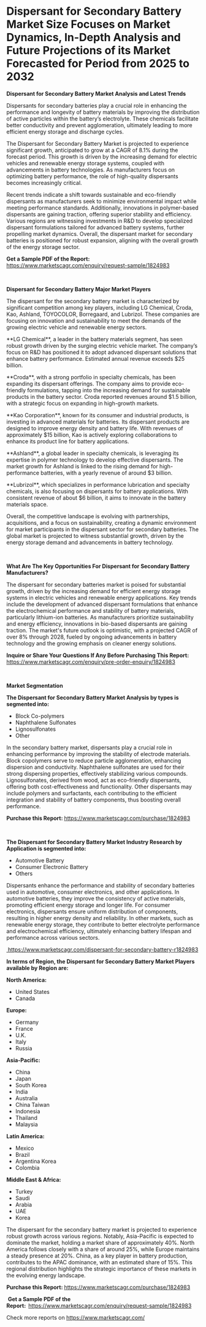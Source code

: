 <p><h1>Dispersant for Secondary Battery Market Size Focuses on Market Dynamics, In-Depth Analysis and Future Projections of its Market Forecasted for Period from 2025 to 2032</h1></p><p><strong>Dispersant for Secondary Battery Market Analysis and Latest Trends</strong></p>
<p><p>Dispersants for secondary batteries play a crucial role in enhancing the performance and longevity of battery materials by improving the distribution of active particles within the battery’s electrolyte. These chemicals facilitate better conductivity and prevent agglomeration, ultimately leading to more efficient energy storage and discharge cycles.</p><p>The Dispersant for Secondary Battery Market is projected to experience significant growth, anticipated to grow at a CAGR of 8.1% during the forecast period. This growth is driven by the increasing demand for electric vehicles and renewable energy storage systems, coupled with advancements in battery technologies. As manufacturers focus on optimizing battery performance, the role of high-quality dispersants becomes increasingly critical.</p><p>Recent trends indicate a shift towards sustainable and eco-friendly dispersants as manufacturers seek to minimize environmental impact while meeting performance standards. Additionally, innovations in polymer-based dispersants are gaining traction, offering superior stability and efficiency. Various regions are witnessing investments in R&D to develop specialized dispersant formulations tailored for advanced battery systems, further propelling market dynamics. Overall, the dispersant market for secondary batteries is positioned for robust expansion, aligning with the overall growth of the energy storage sector.</p></p>
<p><strong>Get a Sample PDF of the Report:&nbsp;</strong> <a href="https://www.marketscagr.com/enquiry/request-sample/1824983?utm_campaign=2653&utm_medium=2&utm_source=Github&utm_content=ia&utm_term=03042025&utm_id=dispersant-for-secondary-battery">https://www.marketscagr.com/enquiry/request-sample/1824983</a></p>
<p>&nbsp;</p>
<p><strong>Dispersant for Secondary Battery Major Market Players</strong></p>
<p><p>The dispersant for the secondary battery market is characterized by significant competition among key players, including LG Chemical, Croda, Kao, Ashland, TOYOCOLOR, Borregaard, and Lubrizol. These companies are focusing on innovation and sustainability to meet the demands of the growing electric vehicle and renewable energy sectors.</p><p>**LG Chemical**, a leader in the battery materials segment, has seen robust growth driven by the surging electric vehicle market. The company’s focus on R&D has positioned it to adopt advanced dispersant solutions that enhance battery performance. Estimated annual revenue exceeds $25 billion.</p><p>**Croda**, with a strong portfolio in specialty chemicals, has been expanding its dispersant offerings. The company aims to provide eco-friendly formulations, tapping into the increasing demand for sustainable products in the battery sector. Croda reported revenues around $1.5 billion, with a strategic focus on expanding in high-growth markets.</p><p>**Kao Corporation**, known for its consumer and industrial products, is investing in advanced materials for batteries. Its dispersant products are designed to improve energy density and battery life. With revenues of approximately $15 billion, Kao is actively exploring collaborations to enhance its product line for battery applications.</p><p>**Ashland**, a global leader in specialty chemicals, is leveraging its expertise in polymer technology to develop effective dispersants. The market growth for Ashland is linked to the rising demand for high-performance batteries, with a yearly revenue of around $3 billion.</p><p>**Lubrizol**, which specializes in performance lubrication and specialty chemicals, is also focusing on dispersants for battery applications. With consistent revenue of about $6 billion, it aims to innovate in the battery materials space.</p><p>Overall, the competitive landscape is evolving with partnerships, acquisitions, and a focus on sustainability, creating a dynamic environment for market participants in the dispersant sector for secondary batteries. The global market is projected to witness substantial growth, driven by the energy storage demand and advancements in battery technology.</p></p>
<p>&nbsp;</p>
<p><strong>What Are The Key Opportunities For Dispersant for Secondary Battery Manufacturers?</strong></p>
<p><p>The dispersant for secondary batteries market is poised for substantial growth, driven by the increasing demand for efficient energy storage systems in electric vehicles and renewable energy applications. Key trends include the development of advanced dispersant formulations that enhance the electrochemical performance and stability of battery materials, particularly lithium-ion batteries. As manufacturers prioritize sustainability and energy efficiency, innovations in bio-based dispersants are gaining traction. The market's future outlook is optimistic, with a projected CAGR of over 8% through 2028, fueled by ongoing advancements in battery technology and the growing emphasis on cleaner energy solutions.</p></p>
<p><strong>Inquire or Share Your Questions If Any Before Purchasing This Report:</strong> <a href="https://www.marketscagr.com/enquiry/pre-order-enquiry/1824983?utm_campaign=2653&utm_medium=2&utm_source=Github&utm_content=ia&utm_term=03042025&utm_id=dispersant-for-secondary-battery">https://www.marketscagr.com/enquiry/pre-order-enquiry/1824983</a></p>
<p>&nbsp;</p>
<p><strong>Market Segmentation</strong></p>
<p><strong>The Dispersant for Secondary Battery Market Analysis by types is segmented into:</strong></p>
<p><ul><li>Block Co-polymers</li><li>Naphthalene Sulfonates</li><li>Lignosulfonates</li><li>Other</li></ul></p>
<p><p>In the secondary battery market, dispersants play a crucial role in enhancing performance by improving the stability of electrode materials. Block copolymers serve to reduce particle agglomeration, enhancing dispersion and conductivity. Naphthalene sulfonates are used for their strong dispersing properties, effectively stabilizing various compounds. Lignosulfonates, derived from wood, act as eco-friendly dispersants, offering both cost-effectiveness and functionality. Other dispersants may include polymers and surfactants, each contributing to the efficient integration and stability of battery components, thus boosting overall performance.</p></p>
<p><strong>Purchase this Report:&nbsp;</strong><a href="https://www.marketscagr.com/purchase/1824983?utm_campaign=2653&utm_medium=2&utm_source=Github&utm_content=ia&utm_term=03042025&utm_id=dispersant-for-secondary-battery">https://www.marketscagr.com/purchase/1824983</a></p>
<p>&nbsp;</p>
<p><strong>The Dispersant for Secondary Battery Market Industry Research by Application is segmented into:</strong></p>
<p><ul><li>Automotive Battery</li><li>Consumer Electronic Battery</li><li>Others</li></ul></p>
<p><p>Dispersants enhance the performance and stability of secondary batteries used in automotive, consumer electronics, and other applications. In automotive batteries, they improve the consistency of active materials, promoting efficient energy storage and longer life. For consumer electronics, dispersants ensure uniform distribution of components, resulting in higher energy density and reliability. In other markets, such as renewable energy storage, they contribute to better electrolyte performance and electrochemical efficiency, ultimately enhancing battery lifespan and performance across various sectors.</p></p>
<p><a href="https://www.marketscagr.com/dispersant-for-secondary-battery-r1824983?utm_campaign=2653&utm_medium=2&utm_source=Github&utm_content=ia&utm_term=03042025&utm_id=dispersant-for-secondary-battery">&nbsp;https://www.marketscagr.com/dispersant-for-secondary-battery-r1824983</a></p>
<p><strong>In terms of Region, the Dispersant for Secondary Battery Market Players available by Region are:</strong></p>
<p>
    <p> <strong> North America: </strong>
        <ul>
            <li>United States</li>
            <li>Canada</li>
        </ul>
        </p> 
    <p> <strong> Europe: </strong>
        <ul>
            <li>Germany</li>
            <li>France</li>
            <li>U.K.</li>
            <li>Italy</li>
            <li>Russia</li>
        </ul>
        </p> 
    <p> <strong> Asia-Pacific: </strong>
        <ul>
            <li>China</li>
            <li>Japan</li>
            <li>South Korea</li>
            <li>India</li>
            <li>Australia</li>
            <li>China Taiwan</li>
            <li>Indonesia</li>
            <li>Thailand</li>
            <li>Malaysia</li>
        </ul>
        </p> 
    <p> <strong> Latin America: </strong>
        <ul>
            <li>Mexico</li>
            <li>Brazil</li>
            <li>Argentina Korea</li>
            <li>Colombia</li>
        </ul>
        </p> 
    <p> <strong> Middle East & Africa: </strong>
        <ul>
            <li>Turkey</li>
            <li>Saudi</li>
            <li>Arabia</li>
            <li>UAE</li>
            <li>Korea</li>
        </ul>
    </p>
    </p>
<p><p>The dispersant for the secondary battery market is projected to experience robust growth across various regions. Notably, Asia-Pacific is expected to dominate the market, holding a market share of approximately 40%. North America follows closely with a share of around 25%, while Europe maintains a steady presence at 20%. China, as a key player in battery production, contributes to the APAC dominance, with an estimated share of 15%. This regional distribution highlights the strategic importance of these markets in the evolving energy landscape.</p></p>
<p><strong>Purchase this Report: </strong><a href="https://www.marketscagr.com/purchase/1824983?utm_campaign=2653&utm_medium=2&utm_source=Github&utm_content=ia&utm_term=03042025&utm_id=dispersant-for-secondary-battery">https://www.marketscagr.com/purchase/1824983</a></p>
<p>&nbsp;<strong>Get a Sample PDF of the Report:&nbsp;&nbsp;</strong><a href="https://www.marketscagr.com/enquiry/request-sample/1824983?utm_campaign=2653&utm_medium=2&utm_source=Github&utm_content=ia&utm_term=03042025&utm_id=dispersant-for-secondary-battery">https://www.marketscagr.com/enquiry/request-sample/1824983</a></p>
<p><strong></strong></p>
<p>Check more reports on <a href="https://www.marketscagr.com/?utm_campaign=2653&utm_medium=2&utm_source=Github&utm_content=ia&utm_term=03042025&utm_id=dispersant-for-secondary-battery">https://www.marketscagr.com/</a></p>